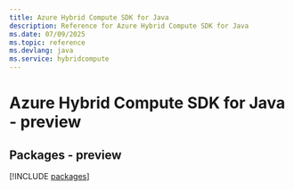 ```yaml
---
title: Azure Hybrid Compute SDK for Java
description: Reference for Azure Hybrid Compute SDK for Java
ms.date: 07/09/2025
ms.topic: reference
ms.devlang: java
ms.service: hybridcompute
---
```

# Azure Hybrid Compute SDK for Java - preview
## Packages - preview
[!INCLUDE [packages](hybrid-compute-index.md)]